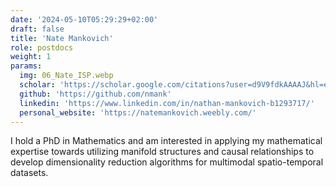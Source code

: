 ```yaml
---
date: '2024-05-10T05:29:29+02:00'
draft: false
title: 'Nate Mankovich'
role: postdocs
weight: 1
params:
  img: 06_Nate_ISP.webp
  scholar: 'https://scholar.google.com/citations?user=d9V9fdkAAAAJ&hl=en'
  github: 'https://github.com/nmank'
  linkedin: 'https://www.linkedin.com/in/nathan-mankovich-b1293717/'
  personal_website: 'https://natemankovich.weebly.com/'
---
```


I hold a PhD in Mathematics and am interested in applying my mathematical expertise towards utilizing manifold structures and causal relationships to develop dimensionality reduction algorithms for multimodal spatio-temporal datasets.
